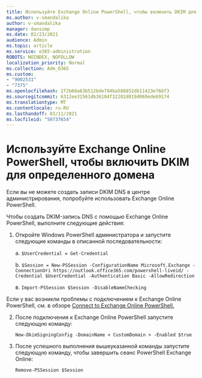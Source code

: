 ```yaml
---
title: Используйте Exchange Online PowerShell, чтобы включить DKIM для определенного домена
ms.author: v-smandalika
author: v-smandalika
manager: dansimp
ms.date: 02/23/2021
audience: Admin
ms.topic: article
ms.service: o365-administration
ROBOTS: NOINDEX, NOFOLLOW
localization_priority: Normal
ms.collection: Adm_O365
ms.custom:
- "9002531"
- "7375"
ms.openlocfilehash: 2f2b60a63b512bde794ba588852db11423e766f3
ms.sourcegitcommit: 6312ee31561db36104f32282d019d069ede69174
ms.translationtype: MT
ms.contentlocale: ru-RU
ms.lasthandoff: 03/11/2021
ms.locfileid: "50737654"
---
```

# <a name="use-exchange-online-powershell-to-enable-dkim-for-a-specific-domain"></a>Используйте Exchange Online PowerShell, чтобы включить DKIM для определенного домена

Если вы не можете создать записи DKIM DNS в центре администрирования, попробуйте использовать Exchange Online PowerShell. 

Чтобы создать DKIM-запись DNS с помощью Exchange Online PowerShell, выполните следующие действия:

1. Откройте Windows PowerShell администратора и запустите следующие команды в описанной последовательности:

    а. `$UserCredential = Get-Credential`

    b. `$Session = New-PSSession -ConfigurationName Microsoft.Exchange -ConnectionUri https://outlook.office365.com/powershell-liveid/ -Credential $UserCredential -Authentication Basic -AllowRedirection`

    в. `Import-PSSession $Session -DisableNameChecking`
    
Если у вас возникли проблемы с подключением к Exchange Online PowerShell, см. в обзоре [Connect to Exchange Online PowerShell.](https://docs.microsoft.com/powershell/exchange/connect-to-exchange-online-powershell)

2. После подключения к Exchange Online PowerShell запустите следующую команду:

    `New-DkimSigningConfig -DomainName < CustomDomain > -Enabled $true`

3. После успешного выполнения вышеуказанной команды запустите следующую команду, чтобы завершить сеанс PowerShell Exchange Online:

    `Remove-PSSession $Session` 



